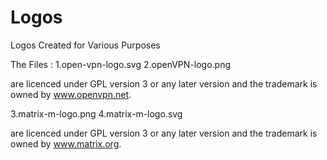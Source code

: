 # Logos
Logos Created for Various Purposes

The Files :
1.open-vpn-logo.svg
2.openVPN-logo.png 


are licenced under GPL version 3 or any later version and the trademark is owned by www.openvpn.net.

3.matrix-m-logo.png
4.matrix-m-logo.svg

are licenced under GPL version 3 or any later version and the trademark is owned by www.matrix.org.
